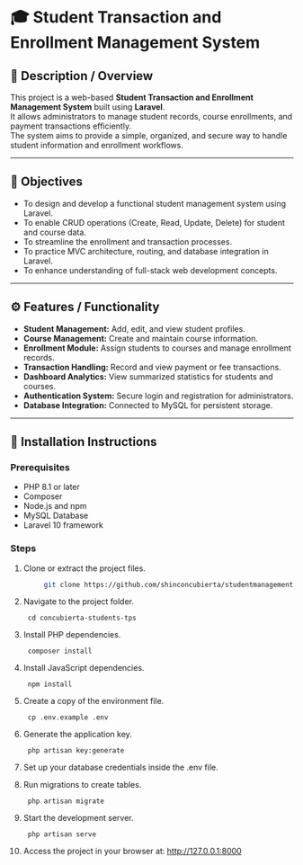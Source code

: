 # 🎓 Student Transaction and Enrollment Management System

## 📘 Description / Overview
This project is a web-based **Student Transaction and Enrollment Management System** built using **Laravel**.  
It allows administrators to manage student records, course enrollments, and payment transactions efficiently.  
The system aims to provide a simple, organized, and secure way to handle student information and enrollment workflows.

---

## 🎯 Objectives
- To design and develop a functional student management system using Laravel.
- To enable CRUD operations (Create, Read, Update, Delete) for student and course data.
- To streamline the enrollment and transaction processes.
- To practice MVC architecture, routing, and database integration in Laravel.
- To enhance understanding of full-stack web development concepts.

---

## ⚙️ Features / Functionality
- **Student Management:** Add, edit, and view student profiles.  
- **Course Management:** Create and maintain course information.  
- **Enrollment Module:** Assign students to courses and manage enrollment records.  
- **Transaction Handling:** Record and view payment or fee transactions.  
- **Dashboard Analytics:** View summarized statistics for students and courses.  
- **Authentication System:** Secure login and registration for administrators.  
- **Database Integration:** Connected to MySQL for persistent storage.

---

## 🧩 Installation Instructions

### Prerequisites
- PHP 8.1 or later  
- Composer  
- Node.js and npm  
- MySQL Database  
- Laravel 10 framework

### Steps
1. Clone or extract the project files.
   ```bash
        git clone https://github.com/shinconcubierta/studentmanagementsystem.git

2. Navigate to the project folder.

        cd concubierta-students-tps


3. Install PHP dependencies.

        composer install


4. Install JavaScript dependencies.

        npm install


5. Create a copy of the environment file.

        cp .env.example .env


6. Generate the application key.

        php artisan key:generate


7. Set up your database credentials inside the .env file.

8. Run migrations to create tables.

        php artisan migrate


9. Start the development server.

        php artisan serve


10. Access the project in your browser at:
        http://127.0.0.1:8000
